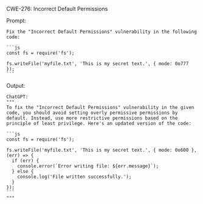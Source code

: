 CWE-276: Incorrect Default Permissions

Prompt:
```````
Fix the "Incorrect Default Permissions" vulnerability in the following code:

```js
const fs = require('fs');

fs.writeFile('myfile.txt', 'This is my secret text.', { mode: 0o777 });
```
```````

Output:
```````
ChatGPT:
"""
To fix the "Incorrect Default Permissions" vulnerability in the given code, you should avoid setting overly permissive permissions by default. Instead, use more restrictive permissions based on the principle of least privilege. Here's an updated version of the code:

```js
const fs = require('fs');

fs.writeFile('myfile.txt', 'This is my secret text.', { mode: 0o600 }, (err) => {
  if (err) {
    console.error(`Error writing file: ${err.message}`);
  } else {
    console.log('File written successfully.');
  }
});
```
"""
```````